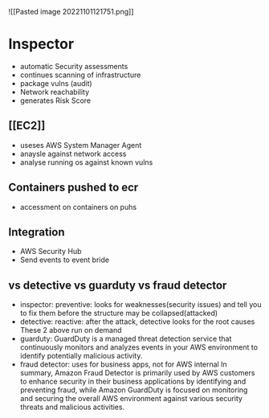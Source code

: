 ![[Pasted image 20221101121751.png]]
# Inspector
- automatic Security assessments
- continues scanning of infrastructure
- package vulns (audit)
- Network reachability
- generates Risk Score

## [[EC2]]
- useses AWS System Manager Agent
- anaysle against network access
- analyse running os against known vulns

## Containers pushed to ecr
- accessment on containers on puhs

## Integration
- AWS Security Hub
- Send events to event bride

## vs detective vs guarduty vs fraud detector
- inspector: preventive: looks for weaknesses(security issues) and tell you to fix them before the structure may be collapsed(attacked)
- detective: reactive: after the attack, detective looks for the root causes 
These 2 above run on demand
- guarduty: GuardDuty is a managed threat detection service that continuously monitors and analyzes events in your AWS environment to identify potentially malicious activity.
- fraud detector: uses for business apps, not for AWS internal
In summary, Amazon Fraud Detector is primarily used by AWS customers to enhance security in their business applications by identifying and preventing fraud, while Amazon GuardDuty is focused on monitoring and securing the overall AWS environment against various security threats and malicious activities.